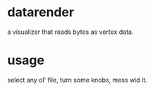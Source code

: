 # datarender
a visualizer that reads bytes as vertex data.

# usage
select any ol' file, turn some knobs, mess wid it.
